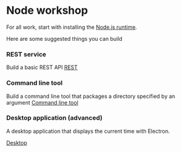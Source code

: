 # Node workshop
For all work, start with installing the [Node.js runtime](https://nodejs.org).

Here are some suggested things you can build

### REST service
Build a basic REST API
[REST](./rest/REST.md)

### Command line tool
Build a command line tool that packages a directory specified by an argument
[Command line tool](./cli/CLI.md)

### Desktop application (advanced)
A desktop application that displays the current time with Electron.

[Desktop](./electron/ELECTRON.md)
